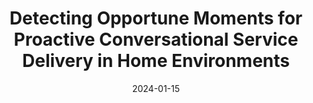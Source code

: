 ---
title: "Detecting Opportune Moments for Proactive Conversational Service Delivery in Home Environments"

date: "2024-01-15"
description: "As smart speakers with AI voice assistants become embedded in everyday home life, there is growing interest in leveraging them to proactively deliver services. Maximizing the user experience of such proactive services requires identifying opportune moments (i.e., user contexts in which people are highly interruptible and receptive). This project examined which contextual factors are necessary to identify opportune moments for proactively delivering services in domestic settings. We designed a conversational microlearning service for English practice, and conducted six pilot studies and a three-week in-the-wild user studies. The findings provide initial insights into how the duration of conversational services and the user context prior to engaging in the services influence opportune moments when such services are proactively delivered in domestic settings."
thumbnail: "/images/speaker.png"
publications:
  - title: "Interrupting for Microlearning: Understanding Perceptions and Interruptibility of Proactive Conversational Microlearning Services"
    authors: "Minyeong Kim, Jiwook Lee, Youngji Koh, Chanhee Lee, Uichin Lee, Auk Kim"
    venue: "Proceedings of the CHI Conference on Human Factors in Computing Systems (CHI '24)"
    pdf: "/paper/CHI24Microlearning.pdf"
    video: "https://www.youtube.com/watch?v=JBZ-uJym3hg"
    doi: "https://doi.org/10.1145/3613904.3642778"
people:
  - name: "Minyoung Kim"
    affiliation: "Kangwon National University"
    photo: "/images/members/minyoung-kim.jpg"
    homepage: ""
  - name: "Jiwook Lee"
    affiliation: "Kangwon National University"
    photo: "/images/members/jiwook-lee.jpg"
    homepage: ""

  - name: "Auk Kim"
    affiliation: "Kangwon National University"
    photo: "/images/members/auk-kim.jpeg"
    homepage: "https://kimauk.github.io/"
tags: ["Proactive System", "Interruptibility"]

---